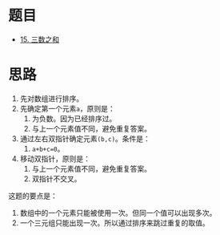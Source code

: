 
# 题目

- [15. 三数之和](https://leetcode.cn/problems/3sum/)
# 思路

1. 先对数组进行排序。
2. 先确定第一个元素`a`，原则是：
	1. 为负数。因为已经排序过。
	2. 与上一个元素值不同，避免重复答案。
3. 通过左右双指针确定元素`(b,c)`。条件是：
	1. `a+b+c=0`。
4. 移动双指针，原则是：
	1. 与上一个元素值不同，避免重复答案。
	2. 双指针不交叉。

这题的要点是：
1. 数组中的一个元素只能被使用一次。但同一个值可以出现多次。
2. 一个三元组只能出现一次。所以通过排序来跳过重复的取值。